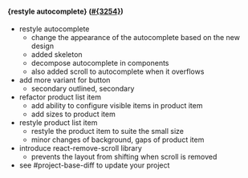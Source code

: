 #### {restyle autocomplete} ([#{3254}](https://github.com/shopsys/shopsys/pull/{3254}))

-   restyle autocomplete
    -   change the appearance of the autocomplete based on the new design
    -   added skeleton
    -   decompose autocomplete in components
    -   also added scroll to autocomplete when it overflows
-   add more variant for button
    -   secondary outlined, secondary
-   refactor product list item
    -   add ability to configure visible items in product item
    -   add sizes to product item
-   restyle product list item
    -   restyle the product item to suite the small size
    -   minor changes of background, gaps of product item
-   introduce react-remove-scroll library
    -   prevents the layout from shifting when scroll is removed
-   see #project-base-diff to update your project
